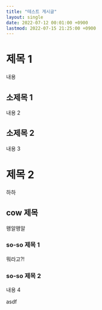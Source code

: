 ```yaml
---
title: "테스트 게시글"
layout: single
date: 2022-07-12 00:01:00 +0900
lastmod: 2022-07-15 21:25:00 +0900
---
```


# 제목 1

내용

## 소제목 1

내용 2

## 소제목 2

내용 3

# 제목 2

하하

## cow 제목

왱알왱알

### so-so 제목 1

뭐라고?!

### so-so 제목 2

내용 4

asdf

